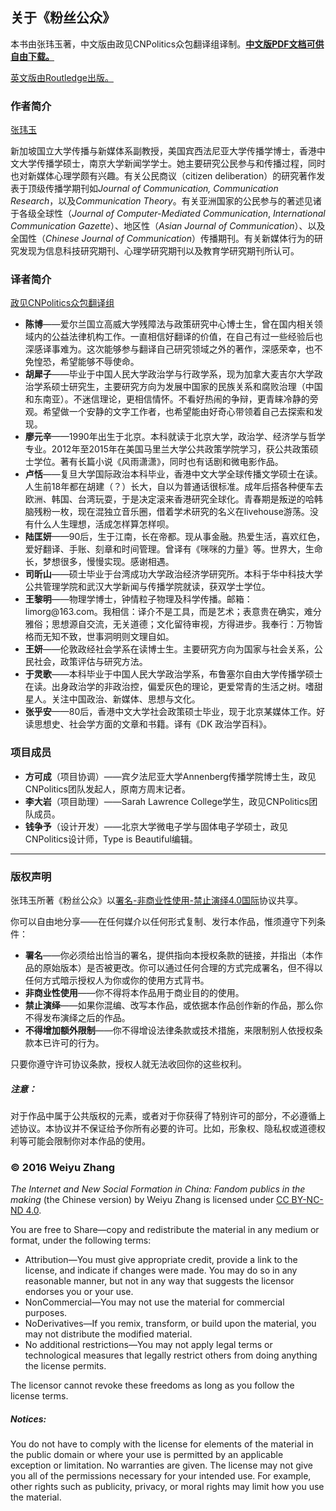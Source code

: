## 关于《粉丝公众》

本书由张玮玉著，中文版由政见CNPolitics众包翻译组译制。**[中文版PDF文档可供自由下载。][pdf]**

[英文版由Routledge出版。][en-edition]


### 作者简介

[张玮玉][zhang]

新加坡国立大学传播与新媒体系副教授，美国宾西法尼亚大学传播学博士，香港中文大学传播学硕士，南京大学新闻学学士。她主要研究公民参与和传播过程，同时也对新媒体心理学颇有兴趣。有关公民商议（citizen deliberation）的研究著作发表于顶级传播学期刊如*Journal of Communication, Communication Research*，以及*Communication Theory*。有关亚洲国家的公民参与的著述见诸于各级全球性（*Journal of Computer-Mediated Communication*, *International Communication Gazette*）、地区性（*Asian Journal of Communication*）、以及全国性（*Chinese Journal of Communication*）传播期刊。有关新媒体行为的研究发现为信息科技研究期刊、心理学研究期刊以及教育学研究期刊所认可。

### 译者简介

[政见CNPolitics众包翻译组][cnpolitics]

- **陈博**——爱尔兰国立高威大学残障法与政策研究中心博士生，曾在国内相关领域内的公益法律机构工作。一直相信好翻译的价值，在自己有过一些经验后也深感译事难为。这次能够参与翻译自己研究领域之外的著作，深感荣幸，也不免惶恐，希望能够不辱使命。
- **胡犀子**——毕业于中国人民大学政治学与行政学系，现为加拿大麦吉尔大学政治学系硕士研究生，主要研究方向为发展中国家的民族关系和腐败治理（中国和东南亚）。不迷信理论，更相信情怀。不看好热闹的争辩，更青睐冷静的旁观。希望做一个安静的文字工作者，也希望能由好奇心带领着自己去探索和发现。
- **廖元辛**——1990年出生于北京。本科就读于北京大学，政治学、经济学与哲学专业。2012年至2015年在美国马里兰大学公共政策学院学习，获公共政策硕士学位。著有长篇小说《风雨潇潇》，同时也有话剧和微电影作品。
- **卢恬**——复旦大学国际政治本科毕业，香港中文大学全球传播文学硕士在读。人生前18年都在胡建（？）长大，自以为普通话很标准。成年后搭各种便车去欧洲、韩国、台湾玩耍，于是决定滚来香港研究全球化。青春期是叛逆的哈韩脑残粉一枚，现在混独立音乐圈，借着学术研究的名义在livehouse游荡。没有什么人生理想，活成怎样算怎样呗。
- **陆匡妍**——90后，生于江南，长在帝都。现从事金融。热爱生活，喜欢红色，爱好翻译、手账、刻章和时间管理。曾译有《咪咪的力量》等。世界大，生命长，梦想很多，慢慢实现。感谢相遇。
- **司昕山**——硕士毕业于台湾成功大学政治经济学研究所。本科于华中科技大学公共管理学院和武汉大学新闻与传播学院就读，获双学士学位。
- **王黎明**——物理学博士，钟情粒子物理及科学传播。邮箱：limorg&#64;163.com。我相信：译介不是工具，而是艺术；表意贵在确实，难分雅俗；思想源自交流，无关道德；文化留待审视，方得进步。我奉行：万物皆格而无知不致，世事洞明则文理自如。
- **王妍**——伦敦政经社会学系在读博士生。主要研究方向为国家与社会关系，公民社会，政策评估与研究方法。
- **于灵歌**——本科毕业于中国人民大学政治学系，布鲁塞尔自由大学传播学硕士在读。出身政治学的非政治控，偏爱灰色的理论，更爱常青的生活之树。嗜甜星人。关注中国政治、新媒体、思想与文化。
- **张乎安**——80后，香港中文大学社会政策硕士毕业，现于北京某媒体工作。好读思想史、社会学方面的文章和书籍。译有《DK 政治学百科》。

### 项目成员

- **方可成**（项目协调）——宾夕法尼亚大学Annenberg传播学院博士生，政见CNPolitics团队发起人，原南方周末记者。
- **李大岩**（项目助理）——Sarah Lawrence College学生，政见CNPolitics团队成员。
- **钱争予**（设计开发）——北京大学微电子学与固体电子学硕士，政见CNPolitics设计师，Type is Beautiful编辑。

* * *

### 版权声明

张玮玉所著《粉丝公众》以[署名-非商业性使用-禁止演绎4.0国际][cc-zh]协议共享。

你可以自由地分享——在任何媒介以任何形式复制、发行本作品，惟须遵守下列条件：

- **署名**——你必须给出恰当的署名，提供指向本授权条款的链接，并指出（本作品的原始版本）是否被更改。你可以通过任何合理的方式完成署名，但不得以任何方式暗示授权人为你或你的使用方式背书。
- **非商业性使用**——你不得将本作品用于商业目的的使用。
- **禁止演绎**——如果你混编、改写本作品，或依据本作品创作新的作品，那么你不得发布演绎之后的作品。
- **不得增加额外限制**——你不得增设法律条款或技术措施，来限制别人依授权条款本已许可的行为。

只要你遵守许可协议条款，授权人就无法收回你的这些权利。

##### 注意：
对于作品中属于公共版权的元素，或者对于你获得了特别许可的部分，不必遵循上述协议。本协议并不保证给予你所有必要的许可。比如，形象权、隐私权或道德权利等可能会限制你对本作品的使用。


### © 2016 Weiyu Zhang

*The Internet and New Social Formation in China: Fandom publics in the making* (the Chinese version) by Weiyu Zhang is licensed under [CC BY-NC-ND 4.0][cc].</p>

You are free to Share—copy and redistribute the material in any medium or format, under the following terms:

- Attribution—You must give appropriate credit, provide a link to the license, and indicate if changes were made. You may do so in any reasonable manner, but not in any way that suggests the licensor endorses you or your use.
- NonCommercial—You may not use the material for commercial purposes.
- NoDerivatives—If you remix, transform, or build upon the material, you may not distribute the modified material.
- No additional restrictions—You may not apply legal terms or technological measures that legally restrict others from doing anything the license permits.

The licensor cannot revoke these freedoms as long as you follow the license terms.

##### Notices: 
You do not have to comply with the license for elements of the material in the public domain or where your use is permitted by an applicable exception or limitation. No warranties are given. The license may not give you all of the permissions necessary for your intended use. For example, other rights such as publicity, privacy, or moral rights may limit how you use the material.



[pdf]: http://cnpolitics.github.io/fandom-publics/pdf/FandomPublics_CN_v1.0.pdf
[zhang]: http://www.weiyuzhang.net
[en-edition]: https://www.routledge.com/products/9781138799264
[cnpolitics]: http://cnpolitics.org
[cc]: http://creativecommons.org/licenses/by-nc-nd/4.0/
[cc-zh]: http://creativecommons.org/licenses/by-nc-nd/4.0/deed.zh
